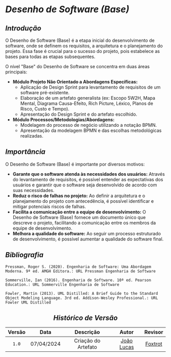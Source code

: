 # <a>*Desenho de Software (Base)*</a>

## <a>*Introdução*</a>

O Desenho de Software (Base) é a etapa inicial do desenvolvimento de software, onde se definem os requisitos, a arquitetura e o planejamento do projeto. Essa fase é crucial para o sucesso do projeto, pois estabelece as bases para todas as etapas subsequentes.

O nível "Base" do Desenho de Software se concentra em duas áreas principais:

* **Módulo Projeto Não Orientado a Abordagens Específicas:**
    * Aplicação de Design Sprint para levantamento de requisitos de um software pré-existente.
    * Elaboração de um artefato generalista (ex: Escopo 5W2H, Mapa Mental, Diagrama Causa-Efeito, Rich Picture, Léxico, Planos de Risco, Custo e Tempo).
    * Apresentação do Design Sprint e do artefato escolhido.
* **Módulo Processos/Metodologias/Abordagens:**
    * Modelagem do processo de negócio utilizando a notação BPMN.
    * Apresentação da modelagem BPMN e das escolhas metodológicas realizadas.

## <a>*Importância*</a>

O Desenho de Software (Base) é importante por diversos motivos:

* **Garante que o software atenda às necessidades dos usuários:** Através do levantamento de requisitos, é possível entender as expectativas dos usuários e garantir que o software seja desenvolvido de acordo com suas necessidades.
* **Reduz o risco de falhas no projeto:** Ao definir a arquitetura e o planejamento do projeto com antecedência, é possível identificar e mitigar potenciais riscos de falhas.
* **Facilita a comunicação entre a equipe de desenvolvimento:** O Desenho de Software (Base) fornece um documento único que descreve o projeto, facilitando a comunicação entre os membros da equipe de desenvolvimento.
* **Melhora a qualidade do software:** Ao seguir um processo estruturado de desenvolvimento, é possível aumentar a qualidade do software final.

## <a>*Bibliografia*</a>

    Pressman, Roger S. (2020). Engenharia de Software: Uma Abordagem Moderna. 9ª ed. AMGH Editora.: URL Pressman Engenharia de Software

    Sommerville, Ian (2016). Engenharia de Software. 10ª ed. Pearson Education.: URL Sommerville Engenharia de Software

    Fowler, Martin (2013). UML Distilled: A Brief Guide to the Standard Object Modeling Language. 3rd ed. Addison-Wesley Professional.: URL Fowler UML Distilled


<center>

## <a>*Histórico de Versão*</a>

| Versão |    Data    |      Descrição      |                      Autor                       |            Revisor            |
| :----: | :--------: | :-----------------: | :----------------------------------------------: | :---------------------------: |
| `1.0`  | 07/04/2024 | Criação do Artefato | [João Lucas](https://github.com/VasconcelosJoao) | [Foxtrot](../Subgrupos/Foxtrot.md) |

</center>